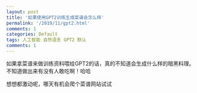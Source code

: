 ```yaml
---
layout: post
title: '如果使用GPT2训练生成菜谱会怎么样'
permalink: '/2019/11/gpt2.html'
comments: 1
categories: Default
tags: 人工智能 自然语言 GPT2 默认
comments: 1
---
```

<p class="has-background has-light-pink-background-color">如果拿菜谱来做训练资料喂给GPT2的话，真的不知道会生成什么样的暗黑料理。不知道做出来有没有人敢吃啊！哈哈</p>

<p class="has-drop-cap">想想都激动呢，哪天有机会爬个菜谱网站试试</p>